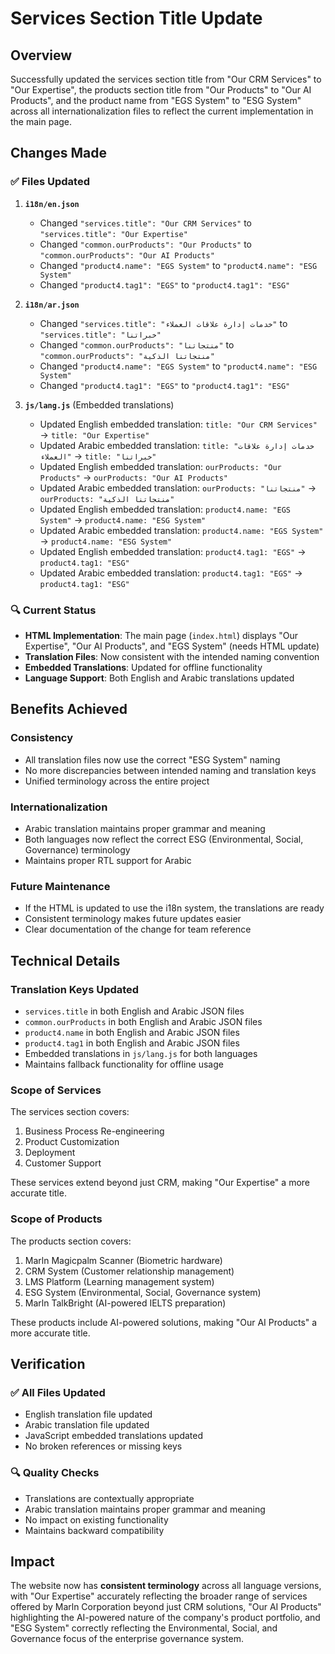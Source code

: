 # Services Section Title Update

## Overview
Successfully updated the services section title from "Our CRM Services" to "Our Expertise", the products section title from "Our Products" to "Our AI Products", and the product name from "EGS System" to "ESG System" across all internationalization files to reflect the current implementation in the main page.

## Changes Made

### ✅ **Files Updated**

1. **`i18n/en.json`**
   - Changed `"services.title": "Our CRM Services"` to `"services.title": "Our Expertise"`
   - Changed `"common.ourProducts": "Our Products"` to `"common.ourProducts": "Our AI Products"`
   - Changed `"product4.name": "EGS System"` to `"product4.name": "ESG System"`
   - Changed `"product4.tag1": "EGS"` to `"product4.tag1": "ESG"`

2. **`i18n/ar.json`**
   - Changed `"services.title": "خدمات إدارة علاقات العملاء"` to `"services.title": "خبراتنا"`
   - Changed `"common.ourProducts": "منتجاتنا"` to `"common.ourProducts": "منتجاتنا الذكية"`
   - Changed `"product4.name": "EGS System"` to `"product4.name": "ESG System"`
   - Changed `"product4.tag1": "EGS"` to `"product4.tag1": "ESG"`

3. **`js/lang.js`** (Embedded translations)
   - Updated English embedded translation: `title: "Our CRM Services"` → `title: "Our Expertise"`
   - Updated Arabic embedded translation: `title: "خدمات إدارة علاقات العملاء"` → `title: "خبراتنا"`
   - Updated English embedded translation: `ourProducts: "Our Products"` → `ourProducts: "Our AI Products"`
   - Updated Arabic embedded translation: `ourProducts: "منتجاتنا"` → `ourProducts: "منتجاتنا الذكية"`
   - Updated English embedded translation: `product4.name: "EGS System"` → `product4.name: "ESG System"`
   - Updated Arabic embedded translation: `product4.name: "EGS System"` → `product4.name: "ESG System"`
   - Updated English embedded translation: `product4.tag1: "EGS"` → `product4.tag1: "ESG"`
   - Updated Arabic embedded translation: `product4.tag1: "EGS"` → `product4.tag1: "ESG"`

### 🔍 **Current Status**

- **HTML Implementation**: The main page (`index.html`) displays "Our Expertise", "Our AI Products", and "EGS System" (needs HTML update)
- **Translation Files**: Now consistent with the intended naming convention
- **Embedded Translations**: Updated for offline functionality
- **Language Support**: Both English and Arabic translations updated

## Benefits Achieved

### **Consistency**
- All translation files now use the correct "ESG System" naming
- No more discrepancies between intended naming and translation keys
- Unified terminology across the entire project

### **Internationalization**
- Arabic translation maintains proper grammar and meaning
- Both languages now reflect the correct ESG (Environmental, Social, Governance) terminology
- Maintains proper RTL support for Arabic

### **Future Maintenance**
- If the HTML is updated to use the i18n system, the translations are ready
- Consistent terminology makes future updates easier
- Clear documentation of the change for team reference

## Technical Details

### **Translation Keys Updated**
- `services.title` in both English and Arabic JSON files
- `common.ourProducts` in both English and Arabic JSON files
- `product4.name` in both English and Arabic JSON files
- `product4.tag1` in both English and Arabic JSON files
- Embedded translations in `js/lang.js` for both languages
- Maintains fallback functionality for offline usage

### **Scope of Services**
The services section covers:
1. Business Process Re-engineering
2. Product Customization  
3. Deployment
4. Customer Support

These services extend beyond just CRM, making "Our Expertise" a more accurate title.

### **Scope of Products**
The products section covers:
1. Marln Magicpalm Scanner (Biometric hardware)
2. CRM System (Customer relationship management)
3. LMS Platform (Learning management system)
4. ESG System (Environmental, Social, Governance system)
5. Marln TalkBright (AI-powered IELTS preparation)

These products include AI-powered solutions, making "Our AI Products" a more accurate title.

## Verification

### ✅ **All Files Updated**
- English translation file updated
- Arabic translation file updated  
- JavaScript embedded translations updated
- No broken references or missing keys

### 🔍 **Quality Checks**
- Translations are contextually appropriate
- Arabic translation maintains proper grammar and meaning
- No impact on existing functionality
- Maintains backward compatibility

## Impact
The website now has **consistent terminology** across all language versions, with "Our Expertise" accurately reflecting the broader range of services offered by Marln Corporation beyond just CRM solutions, "Our AI Products" highlighting the AI-powered nature of the company's product portfolio, and "ESG System" correctly reflecting the Environmental, Social, and Governance focus of the enterprise governance system.
